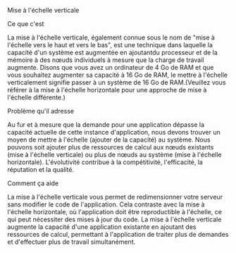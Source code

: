 Mise à l'échelle verticale


Ce que c'est

La mise à l'échelle verticale, également connue sous le nom de "mise à l'échelle vers le haut et vers le bas", est une technique dans
laquelle la capacité d'un système est augmentée en ajoutantdu processeur et de la mémoire à des nœuds individuels à mesure que la charge 
de travail augmente. Disons que vous avez un ordinateur de 4 Go de RAM et que vous souhaitez augmenter sa capacité à 16 Go de RAM, le mettre
à l'échelle verticalement signifie passer à un système de 16 Go de RAM.(Veuillez vous référer à la mise à l'échelle horizontale pour une 
approche de mise à l'échelle différente.)

Problème qu'il adresse

Au fur et à mesure que la demande pour une application dépasse la capacité actuelle de cette instance d'application, nous devons trouver un 
moyen de mettre à l'échelle (ajouter de la capacité) au système. Nous pouvons soit ajouter plus de ressources de calcul aux nœuds existants 
(mise à l'échelle verticale) ou plus de nœuds au système (mise à l'échelle horizontale). L'évolutivité contribue à la compétitivité, l'efficacité, 
la réputation et la qualité.

Comment ça aide

La mise à l'échelle verticale vous permet de redimensionner votre serveur sans modifier le code de l'application. Cela contraste avec la mise à 
l'échelle horizontale, où l'application doit être reproductible à l'échelle, ce qui peut nécessiter des mises à jour du code. La mise à l'échelle
verticale augmente la capacité d'une application existante en ajoutant des ressources de calcul, permettant à l'application de traiter plus de 
demandes et d'effectuer plus de travail simultanément.

